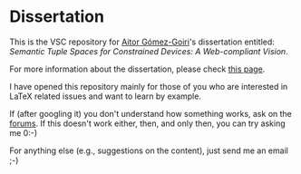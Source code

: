 Dissertation 
============

This is the VSC repository for [Aitor Gómez-Goiri](http://gomezgoiri.net)'s dissertation entitled: _Semantic Tuple Spaces for Constrained Devices: A Web-compliant Vision_.

For more information about the dissertation, please check [this page](http://gomezgoiri.net/publications/gomezgoiri-semantic.html).

I have opened this repository mainly for those of you who are interested in LaTeX related issues and want to learn by example.

If (after googling it) you don't understand how something works, ask on the [forums](http://tex.stackexchange.com/).
If this doesn't work either, then, and only then, you can try asking me 0:-)


For anything else (e.g., suggestions on the content), just send me an email ;-)
